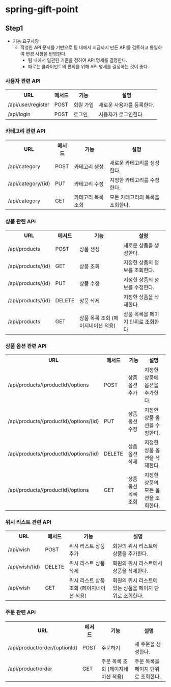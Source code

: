# spring-gift-point

## Step1
- 기능 요구사항
  - 작성한 API 문서를 기반으로 팀 내에서 지금까지 만든 API를 검토하고 통일하여 변경 사항을 반영한다.
    - 팀 내에서 일관된 기준을 정하여 API 명세를 결정한다.
    - 때로는 클라이언트의 편의를 위해 API 명세를 결정하는 것이 좋다.


### 사용자 관련 API
<table>
    <tr>
        <th>URL</th>
        <th>메서드</th>
        <th>기능</th>
        <th>설명</th>
    </tr>
    <tr>
        <td>/api/user/register</td>
        <td>POST</td>
        <td>회원 가입</td>
        <td>새로운 사용자를 등록한다.</td>
    </tr>
    <tr>
        <td>/api/login</td>
        <td>POST</td>
        <td>로그인</td>
        <td>사용자가 로그인한다.</td>
    </tr>
</table>

### 카테고리 관련 API
<table>
    <tr>
        <th>URL</th>
        <th>메서드</th>
        <th>기능</th>
        <th>설명</th>
    </tr>
    <tr>
        <td>/api/category</td>
        <td>POST</td>
        <td>카테고리 생성</td>
        <td>새로운 카테고리를 생성한다.</td>
    </tr>
    <tr>
        <td>/api/category/{id}</td>
        <td>PUT</td>
        <td>카테고리 수정</td>
        <td>지정한 카테고리를 수정한다.</td>
    </tr>
    <tr>
        <td>/api/category</td>
        <td>GET</td>
        <td>카테고리 목록 조회</td>
        <td>모든 카테고리의 목록을 조회한다.</td>
    </tr>
</table>

### 상품 관련 API
<table>
    <tr>
        <th>URL</th>
        <th>메서드</th>
        <th>기능</th>
        <th>설명</th>
    </tr>
    <tr>
        <td>/api/products</td>
        <td>POST</td>
        <td>상품 생성</td>
        <td>새로운 상품을 생성한다.</td>
    </tr>
    <tr>
        <td>/api/products/{id}</td>
        <td>GET</td>
        <td>상품 조회</td>
        <td>지정한 상품의 정보를 조회한다.</td>
    </tr>
    <tr>
        <td>/api/products/{id}</td>
        <td>PUT</td>
        <td>상품 수정</td>
        <td>지정한 상품의 정보를 수정한다.</td>
    </tr>
    <tr>
        <td>/api/products/{id}</td>
        <td>DELETE</td>
        <td>상품 삭제</td>
        <td>지정한 상품을 삭제한다.</td>
    </tr>
    <tr>
        <td>/api/products</td>
        <td>GET</td>
        <td>상품 목록 조회 (페이지네이션 적용)</td>
        <td>상품 목록을 페이지 단위로 조회한다.</td>
    </tr>
</table>

### 상품 옵션 관련 API
<table>
    <tr>
        <th>URL</th>
        <th>메서드</th>
        <th>기능</th>
        <th>설명</th>
    </tr>
    <tr>
        <td>/api/products/{productId}/options</td>
        <td>POST</td>
        <td>상품 옵션 추가</td>
        <td>지정한 상품에 옵션을 추가한다.</td>
    </tr>
    <tr>
        <td>/api/products/{productId}/options/{id}</td>
        <td>PUT</td>
        <td>상품 옵션 수정</td>
        <td>지정한 상품 옵션을 수정한다.</td>
    </tr>
    <tr>
        <td>/api/products/{productId}/options/{id}</td>
        <td>DELETE</td>
        <td>상품 옵션 삭제</td>
        <td>지정한 상품 옵션을 삭제한다.</td>
    </tr>
    <tr>
        <td>/api/products/{productId}/options</td>
        <td>GET</td>
        <td>상품 옵션 목록 조회</td>
        <td>지정한 상품의 모든 옵션을 조회한다.</td>
    </tr>
</table>

### 위시 리스트 관련 API
<table>
    <tr>
        <th>URL</th>
        <th>메서드</th>
        <th>기능</th>
        <th>설명</th>
    </tr>
    <tr>
        <td>/api/wish</td>
        <td>POST</td>
        <td>위시 리스트 상품 추가</td>
        <td>회원의 위시 리스트에 상품을 추가한다.</td>
    </tr>
    <tr>
        <td>/api/wish/{id}</td>
        <td>DELETE</td>
        <td>위시 리스트 상품 삭제</td>
        <td>회원의 위시 리스트에서 상품을 삭제한다.</td>
    </tr>
    <tr>
        <td>/api/wish</td>
        <td>GET</td>
        <td>위시 리스트 상품 조회 (페이지네이션 적용)</td>
        <td>회원의 위시 리스트에 있는 상품을 페이지 단위로 조회한다.</td>
    </tr>
</table>

### 주문 관련 API
<table>
    <tr>
        <th>URL</th>
        <th>메서드</th>
        <th>기능</th>
        <th>설명</th>
    </tr>
    <tr>
        <td>/api/product/order/{optionId}</td>
        <td>POST</td>
        <td>주문하기</td>
        <td>새 주문을 생성한다.</td>
    </tr>
    <tr>
        <td>/api/product/order</td>
        <td>GET</td>
        <td>주문 목록 조회 (페이지네이션 적용)</td>
        <td>주문 목록을 페이지 단위로 조회한다.</td>
    </tr>
</table>